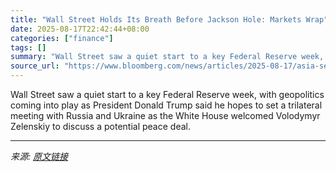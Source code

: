 ```yaml
---
title: "Wall Street Holds Its Breath Before Jackson Hole: Markets Wrap"
date: 2025-08-17T22:42:44+08:00
categories: ["finance"]
tags: []
summary: "Wall Street saw a quiet start to a key Federal Reserve week, with geopolitics coming into play as President Donald Trump said he hopes to set a trilateral meeting with Russia and Ukraine as the White "
source_url: "https://www.bloomberg.com/news/articles/2025-08-17/asia-set-for-cautious-open-ahead-of-ukraine-talks-markets-wrap"
---
```


Wall Street saw a quiet start to a key Federal Reserve week, with geopolitics coming into play as President Donald Trump said he hopes to set a trilateral meeting with Russia and Ukraine as the White House welcomed Volodymyr Zelenskiy to discuss a potential peace deal.

---

*来源: [原文链接](https://www.bloomberg.com/news/articles/2025-08-17/asia-set-for-cautious-open-ahead-of-ukraine-talks-markets-wrap)*
